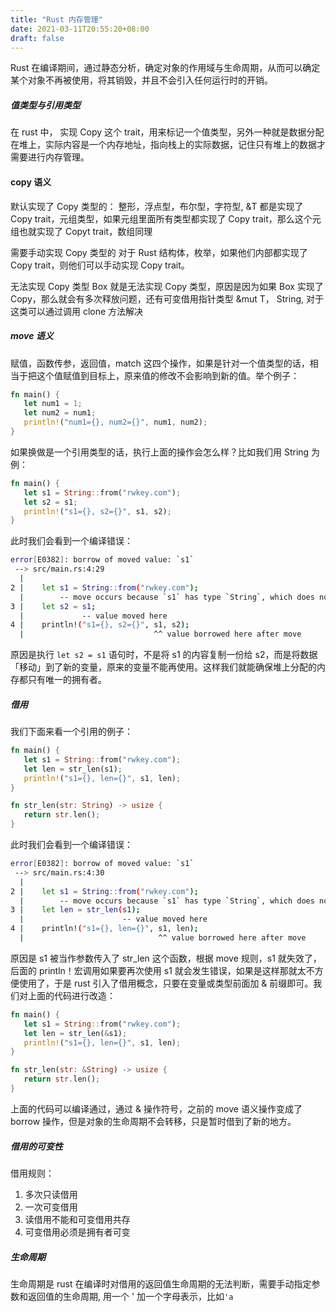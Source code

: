 ```yaml
---
title: "Rust 内存管理"
date: 2021-03-11T20:55:20+08:00
draft: false 
---
```


Rust 在编译期间，通过静态分析，确定对象的作用域与生命周期，从而可以确定某个对象不再被使用，将其销毁，并且不会引入任何运行时的开销。

##### 值类型与引用类型

在 rust 中， 实现 Copy 这个 trait，用来标记一个值类型，另外一种就是数据分配在堆上，实际内容是一个内存地址，指向栈上的实际数据，记住只有堆上的数据才需要进行内存管理。

#### copy 语义

默认实现了 Copy 类型的：
整形，浮点型，布尔型，字符型, &T 都是实现了 Copy trait，元组类型，如果元组里面所有类型都实现了 Copy trait，那么这个元组也就实现了 Copyt trait，数组同理

需要手动实现 Copy 类型的
对于 Rust 结构体，枚举，如果他们内部都实现了 Copy trait，则他们可以手动实现 Copy trait。

无法实现 Copy 类型
Box 就是无法实现 Copy 类型，原因是因为如果 Box 实现了 Copy，那么就会有多次释放问题，还有可变借用指针类型 &mut T， String, 对于这类可以通过调用 clone 方法解决



##### move 语义

赋值，函数传参，返回值，match 这四个操作，如果是针对一个值类型的话，相当于把这个值赋值到目标上，原来值的修改不会影响到新的值。举个例子：

```rust
fn main() {
   let num1 = 1;
   let num2 = num1;
   println!("num1={}, num2={}", num1, num2);
}
```

如果换做是一个引用类型的话，执行上面的操作会怎么样？比如我们用 String 为例：

```rust
fn main() {
   let s1 = String::from("rwkey.com");
   let s2 = s1;
   println!("s1={}, s2={}", s1, s2);
}
```

此时我们会看到一个编译错误：

```bash
error[E0382]: borrow of moved value: `s1`
 --> src/main.rs:4:29
  |
2 |    let s1 = String::from("rwkey.com");
  |        -- move occurs because `s1` has type `String`, which does not implement the `Copy` trait
3 |    let s2 = s1;
  |             -- value moved here
4 |    println!("s1={}, s2={}", s1, s2);
  |                             ^^ value borrowed here after move
```

原因是执行 `let s2 = s1` 语句时，不是将 s1 的内容复制一份给 s2，而是将数据「移动」到了新的变量，原来的变量不能再使用。这样我们就能确保堆上分配的内存都只有唯一的拥有者。

##### 借用

我们下面来看一个引用的例子：

```rust
fn main() {
   let s1 = String::from("rwkey.com");
   let len = str_len(s1);
   println!("s1={}, len={}", s1, len);
}

fn str_len(str: String) -> usize {
   return str.len();
}
```

此时我们会看到一个编译错误：

```bash
error[E0382]: borrow of moved value: `s1`
 --> src/main.rs:4:30
  |
2 |    let s1 = String::from("rwkey.com");
  |        -- move occurs because `s1` has type `String`, which does not implement the `Copy` trait
3 |    let len = str_len(s1);
  |                      -- value moved here
4 |    println!("s1={}, len={}", s1, len);
  |                              ^^ value borrowed here after move
```

原因是 s1 被当作参数传入了 str_len 这个函数，根据 move 规则，s1 就失效了，后面的 println！宏调用如果要再次使用 s1 就会发生错误，如果是这样那就太不方便使用了，于是 rust 引入了借用概念，只要在变量或类型前面加 & 前缀即可。我们对上面的代码进行改造：

```rust
fn main() {
   let s1 = String::from("rwkey.com");
   let len = str_len(&s1);
   println!("s1={}, len={}", s1, len);
}

fn str_len(str: &String) -> usize {
   return str.len();
}
```

上面的代码可以编译通过，通过 & 操作符号，之前的 move 语义操作变成了 borrow 操作，但是对象的生命周期不会转移，只是暂时借到了新的地方。

##### 借用的可变性

借用规则：

1. 多次只读借用
2. 一次可变借用
3. 读借用不能和可变借用共存
4. 可变借用必须是拥有者可变

##### 生命周期

生命周期是 rust 在编译时对借用的返回值生命周期的无法判断，需要手动指定参数和返回值的生命周期, 用一个 ' 加一个字母表示，比如`'a`

